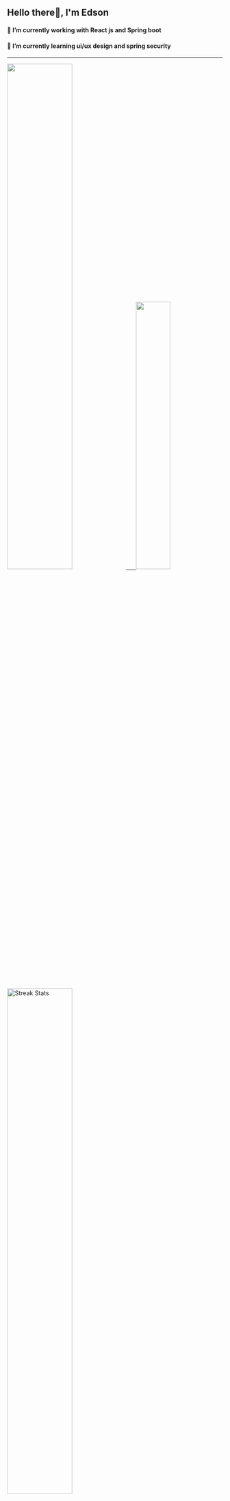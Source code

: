 
## Hello there👋, I'm Edson 

#### 🔭 I’m currently working with React js and Spring boot 
#### 🌱 I’m currently learning ui/ux design and spring security
---
    
  

 <p align="left">
  <a href="https://github.com/EdsonNhancale">
  <img width=55% src="https://github-readme-stats.vercel.app/api?username=EdsonNhancale&show_icons=true&theme=dracula&include_all_commits=true&count_private=true"/>&nbsp;&nbsp;&nbsp;&nbsp;&nbsp;
  <img  width=40% src="https://github-readme-stats.vercel.app/api/top-langs/?username=EdsonNhancale&layout=compact&langs_count=7&theme=dracula"/>
</p>

  <p align="left">
    <a href="https://github.com/EdsonNhancale"><img width=55% alt="Streak Stats" src="https://github-readme-streak-stats.herokuapp.com/?user=EdsonNhancale&theme=dracula"/></a>
   </p>

 
 <!--START_SECTION:waka-->

```txt
From: 16 November 2022 - To: 07 October 2023

Total Time: 625 hrs 47 mins

JavaScript        396 hrs 48 mins ████████████████░░░░░░░░░   63.41 %
TypeScript        142 hrs 56 mins █████▓░░░░░░░░░░░░░░░░░░░   22.84 %
JSON              20 hrs 50 mins  ▓░░░░░░░░░░░░░░░░░░░░░░░░   03.33 %
Dart              14 hrs 6 mins   ▓░░░░░░░░░░░░░░░░░░░░░░░░   02.25 %
Other             10 hrs 22 mins  ▒░░░░░░░░░░░░░░░░░░░░░░░░   01.66 %
```

<!--END_SECTION:waka-->

<div> 
  <a href="www.linkedin.com/in/edson-nhancale-7849781a6" target="_blank"><img src="https://img.shields.io/badge/-LinkedIn-%230077B5?style=for-the-badge&logo=linkedin&logoColor=white" target="_blank"></a> 

</div>

